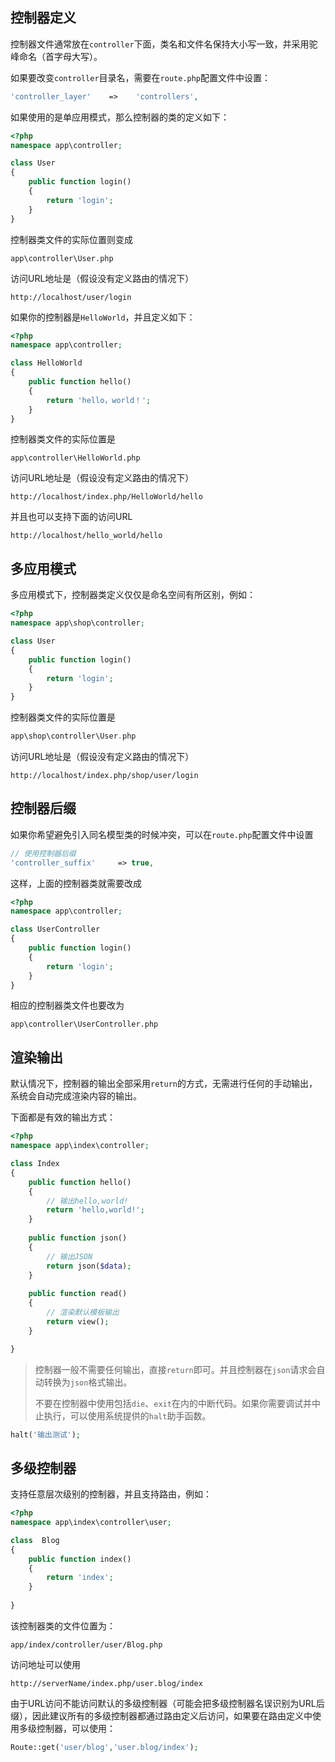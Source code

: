 ## 控制器定义

控制器文件通常放在`controller`下面，类名和文件名保持大小写一致，并采用驼峰命名（首字母大写）。

如果要改变`controller`目录名，需要在`route.php`配置文件中设置：

```php
'controller_layer'    =>    'controllers',
```

如果使用的是单应用模式，那么控制器的类的定义如下：

```php
<?php
namespace app\controller;

class User 
{
    public function login()
    {
        return 'login';
    }
}
```

控制器类文件的实际位置则变成

```
app\controller\User.php
```

访问URL地址是（假设没有定义路由的情况下）

```
http://localhost/user/login
```

如果你的控制器是`HelloWorld`，并且定义如下：

```php
<?php
namespace app\controller;

class HelloWorld 
{
    public function hello()
    {
        return 'hello，world！';
    }
}
```

控制器类文件的实际位置是

```
app\controller\HelloWorld.php
```

访问URL地址是（假设没有定义路由的情况下）

```
http://localhost/index.php/HelloWorld/hello
```

并且也可以支持下面的访问URL

```
http://localhost/hello_world/hello
```

## 多应用模式

多应用模式下，控制器类定义仅仅是命名空间有所区别，例如：

```php
<?php
namespace app\shop\controller;

class User
{
    public function login()
    {
        return 'login';
    }
}
```

控制器类文件的实际位置是

```php
app\shop\controller\User.php
```

访问URL地址是（假设没有定义路由的情况下）

```
http://localhost/index.php/shop/user/login
```

## 控制器后缀

如果你希望避免引入同名模型类的时候冲突，可以在`route.php`配置文件中设置

```php
// 使用控制器后缀
'controller_suffix'     => true,
```

这样，上面的控制器类就需要改成

```php
<?php
namespace app\controller;

class UserController
{
    public function login()
    {
        return 'login';
    }
}
```

相应的控制器类文件也要改为

```
app\controller\UserController.php
```

## 渲染输出

默认情况下，控制器的输出全部采用`return`的方式，无需进行任何的手动输出，系统会自动完成渲染内容的输出。

下面都是有效的输出方式：

```php
<?php
namespace app\index\controller;

class Index 
{
    public function hello()
    {
    	// 输出hello,world!
        return 'hello,world!';
    }
    
    public function json()
    {
    	// 输出JSON
        return json($data);
    }
    
    public function read()
    {
    	// 渲染默认模板输出
        return view();
    }

}
```

> 控制器一般不需要任何输出，直接`return`即可。并且控制器在`json`请求会自动转换为`json`格式输出。
>
> 不要在控制器中使用包括`die`、`exit`在内的中断代码。如果你需要调试并中止执行，可以使用系统提供的`halt`助手函数。

```php
halt('输出测试');
```

## 多级控制器

支持任意层次级别的控制器，并且支持路由，例如：

```php
<?php
namespace app\index\controller\user;

class  Blog 
{
    public function index()
    {
        return 'index';
    }
    
}
```

该控制器类的文件位置为：

```
app/index/controller/user/Blog.php
```

访问地址可以使用

```
http://serverName/index.php/user.blog/index
```

由于URL访问不能访问默认的多级控制器（可能会把多级控制器名误识别为URL后缀），因此建议所有的多级控制器都通过路由定义后访问，如果要在路由定义中使用多级控制器，可以使用：

```php
Route::get('user/blog','user.blog/index');
```



